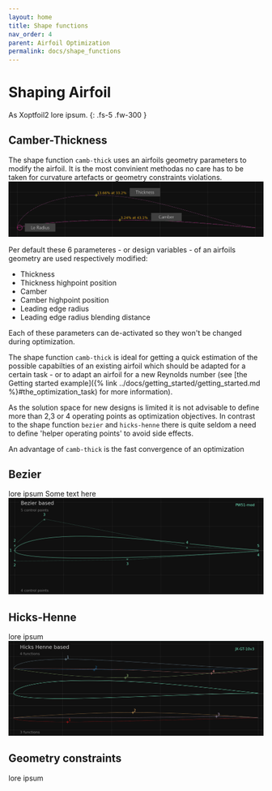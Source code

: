 ```yaml
---
layout: home
title: Shape functions 
nav_order: 4
parent: Airfoil Optimization
permalink: docs/shape_functions
---
```


# Shaping Airfoil 

As Xoptfoil2 lore ipsum. 
{: .fs-5 .fw-300 }

## Camber-Thickness

The shape function `camb-thick` uses an airfoils geometry parameters to modify the airfoil. It is the most convinient methodas no care has to be taken for curvature artefacts or geometry constraints violations.
![Camber-Thickness](../images/shape_camb-thick.png)

Per default these 6 parameteres - or design variables - of an airfoils geometry are used respectively modified: 

- Thickness 
- Thickness highpoint position 
- Camber   
- Camber highpoint position
- Leading edge radius 
- Leading edge radius blending distance  

Each of these parameters can de-activated so they won't be changed during optimization. 

The shape function `camb-thick` is ideal for getting a quick estimation of the possible capabilties of an existing airfoil which should be adapted for a certain task - or to adapt an airfoil for a new Reynolds number 
(see [the Getting started example]({% link ../docs/getting_started/getting_started.md %}#the_optimization_task) for more information). 

As the solution space for new designs is limited it is not advisable to define more than 2,3 or 4 operating points as optimization objectives. In contrast to the shape function `bezier` and `hicks-henne` there is quite seldom a need to define 'helper operating points' to avoid side effects. 

An advantage of `camb-thick` is the fast convergence of an optimization 



## Bezier 
lore ipsum
Some text here
![Bezier](../images/shape_bezier.png)
## Hicks-Henne
lore ipsum
![Hicks-Henne](../images/shape_hicks-henne.png)
## Geometry constraints 
lore ipsum
